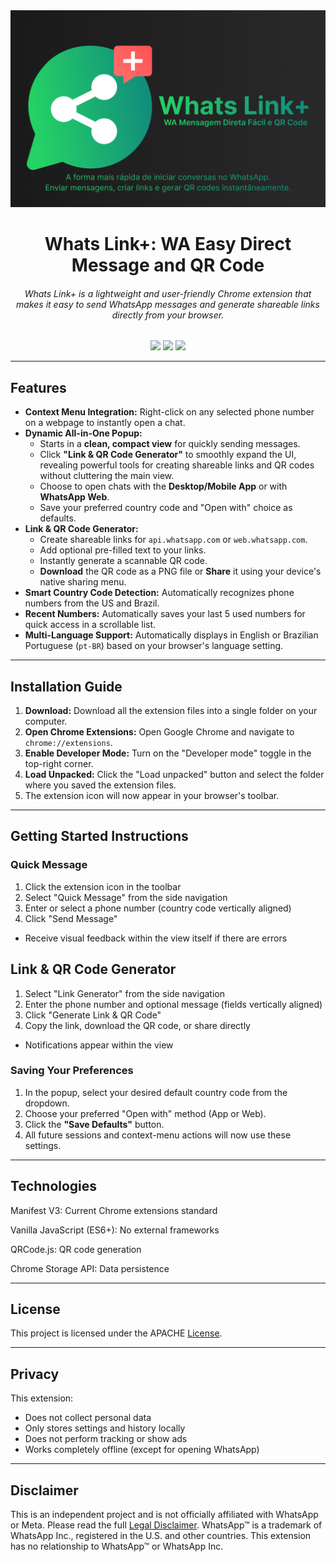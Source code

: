 <a alt="Whats Link+: WA Easy Direct Message and QR Code">
<img src="https://github.com/Machina-Labs-Agency/Whats-Link-Plus/blob/f16c16cc4f949704eea20c805ebe7ec87fa8663c/Assets/Main-banner-PT-BR.png">
</a>

<h1 align="center">Whats Link+: WA Easy Direct Message and QR Code</h1>

<h6 align="center">Whats Link+ is a lightweight and user-friendly Chrome extension that makes it easy to send WhatsApp messages and generate shareable links directly from your browser.</h6>

<p align="center">
  <img src="https://img.shields.io/badge/License-MIT-yellow.svg">  <img src="https://img.shields.io/badge/Made%20with-JavaScript-blue">  <img src="https://img.shields.io/badge/Platform-Chromium%20Extension-green">
</p>

---

## Features

* **Context Menu Integration:** Right-click on any selected phone number on a webpage to instantly open a chat.
* **Dynamic All-in-One Popup:**
    * Starts in a **clean, compact view** for quickly sending messages.
    * Click **"Link & QR Code Generator"** to smoothly expand the UI, revealing powerful tools for creating shareable links and QR codes without cluttering the main view.
    * Choose to open chats with the **Desktop/Mobile App** or with **WhatsApp Web**.
    * Save your preferred country code and "Open with" choice as defaults.
* **Link & QR Code Generator:**
    * Create shareable links for `api.whatsapp.com` or `web.whatsapp.com`.
    * Add optional pre-filled text to your links.
    * Instantly generate a scannable QR code.
    * **Download** the QR code as a PNG file or **Share** it using your device's native sharing menu.
* **Smart Country Code Detection:** Automatically recognizes phone numbers from the US and Brazil.
* **Recent Numbers:** Automatically saves your last 5 used numbers for quick access in a scrollable list.
* **Multi-Language Support:** Automatically displays in English or Brazilian Portuguese (`pt-BR`) based on your browser's language setting.


---

## Installation Guide

1.  **Download:** Download all the extension files into a single folder on your computer.
2.  **Open Chrome Extensions:** Open Google Chrome and navigate to `chrome://extensions`.
3.  **Enable Developer Mode:** Turn on the "Developer mode" toggle in the top-right corner.
4.  **Load Unpacked:** Click the "Load unpacked" button and select the folder where you saved the extension files.
5.  The extension icon will now appear in your browser's toolbar.

---

## Getting Started Instructions

### Quick Message
1. Click the extension icon in the toolbar
2. Select "Quick Message" from the side navigation
3. Enter or select a phone number (country code vertically aligned)
4. Click "Send Message"
- Receive visual feedback within the view itself if there are errors

## Link & QR Code Generator
1. Select "Link Generator" from the side navigation
2. Enter the phone number and optional message (fields vertically aligned)
3. Click "Generate Link & QR Code"
4. Copy the link, download the QR code, or share directly
- Notifications appear within the view

### Saving Your Preferences

1.  In the popup, select your desired default country code from the dropdown.
2.  Choose your preferred "Open with" method (App or Web).
3.  Click the **"Save Defaults"** button.
4.  All future sessions and context-menu actions will now use these settings.

---

## Technologies
Manifest V3: Current Chrome extensions standard

Vanilla JavaScript (ES6+): No external frameworks

QRCode.js: QR code generation

Chrome Storage API: Data persistence

---

## License

This project is licensed under the APACHE [License](LICENSE).

---

## Privacy
This extension:
- Does not collect personal data
- Only stores settings and history locally
- Does not perform tracking or show ads
- Works completely offline (except for opening WhatsApp)

---

## Disclaimer

This is an independent project and is not officially affiliated with WhatsApp or Meta. Please read the full [Legal Disclaimer](DISCLAIMER.md).
WhatsApp™ is a trademark of WhatsApp Inc., registered in the U.S. and other countries. This extension has no relationship to WhatsApp™ or WhatsApp Inc.
